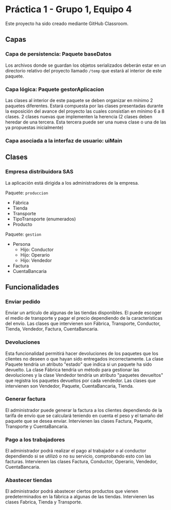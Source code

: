 # Práctica 1 - Grupo 1, Equipo 4

Este proyecto ha sido creado mediante GitHub Classroom.

## Capas

### Capa de persistencia: Paquete baseDatos

Los archivos donde se guardan los objetos serializados deberán estar en un directorio relativo del proyecto llamado `/temp` que estará al interior de este paquete.

### Capa lógica: Paquete gestorAplicacion

Las clases al interior de este paquete se deben organizar en mínimo 2 paquetes diferentes. Estará compuesta por las clases presentadas durante la exposición del avance del proyecto las cuales consistían en mínimo 6 a 8 clases. 2 clases nuevas que implementen la herencia (2 clases deben heredar de una tercera. Esta tercera puede ser una nueva clase o una de las ya propuestas inicialmente)

### Capa asociada a la interfaz de usuario: uiMain

## Clases

### Empresa distribuidora SAS

La aplicación está dirigida a los administradores de la empresa.

Paquete: `produccion`
- Fábrica 
- Tienda 
- Transporte 
- TipoTransporte (enumerados)
- Producto

Paquete: `gestion` 
- Persona 
  - Hijo: Conductor 
  - Hijo: Operario
  - Hijo: Vendedor 
- Factura 
- CuentaBancaria

## Funcionalidades

### Enviar pedido

Enviar un artículo de algunas de las tiendas disponibles. El puede escoger el medio de transporte y pagar el precio dependiendo de la características del envío. Las clases que intervienen son Fábrica, Transporte, Conductor, Tienda, Vendedor, Factura, CuentaBancaria.

### Devoluciones

Esta funcionalidad permitirá hacer devoluciones de los paquetes que los clientes no deseen o que hayan sido entregados incorrectamente. La clase Paquete tendría un atributo "estado" que indica si un paquete ha sido devuelto. La clase Fábrica tendría un método para gestionar las devoluciones y la clase Vendedor tendría un atributo "paquetes devueltos" que registra los paquetes devueltos por cada vendedor. Las clases que intervienen son Vendedor, Paquete, CuentaBancaria, Tienda.

### Generar factura

El administrador puede generar la factura a los clientes dependiendo de la tarifa de envío que se calculará teniendo en cuenta el peso y el tamaño del paquete que se desea enviar. Intervienen las clases Factura, Paquete, Transporte y CuentaBancaria.

### Pago a los trabajadores

El administrador podrá realizar el pago al trabajador o al conductor dependiendo si se utilizó o no su servicio, comprobando esto con las facturas. Intervienen las clases Factura, Conductor, Operario, Vendedor, CuentaBancaria.

### Abastecer tiendas

El administrador podrá abastecer ciertos productos que vienen predeterminados en la fábrica a algunas de las tiendas. Intervienen las clases Fabrica, Tienda y Transporte.
